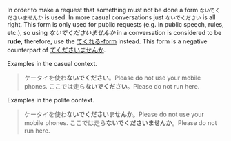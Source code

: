 In order to make a request that something must not be done a form `ないでくださいませんか` is used. In more casual conversations just `ないでください` is all right.
This form is only used for public requests (e.g. in public speech, rules, etc.), so using *ないでくださいませんか* in a conversation is considered to be **rude**, therefore, use the [てくれる-form](118) instead.
This form is a negative counterpart of [てくださいませんか](46).

Examples in the casual context.
>ケータイを使わ**ないでください**。Please do not use your mobile phones.
>ここでは走ら**ないでください**。Please do not run here.

Examples in the polite context.
>ケータイを使わ**ないでくださいませんか**。Please do not use your mobile phones.
>ここでは走ら**ないでくださいませんか**。Please do not run here.